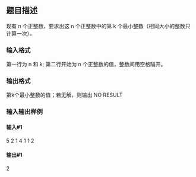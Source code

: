 ## 题目描述  
现有 n 个正整数，要求出这 n 个正整数中的第 k 个最小整数（相同大小的整数只计算一次）。

### 输入格式  
第一行为 n 和 k; 第二行开始为 n 个正整数的值，整数间用空格隔开。

### 输出格式  
第k个最小整数的值；若无解，则输出 NO RESULT


### 输入输出样例
#### 输入#1   
5 2
1 4 1 1 2
#### 输出#1  
2